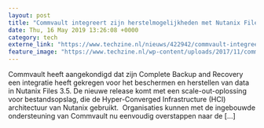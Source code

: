 ```yaml
---
layout: post
title: "Commvault integreert zijn herstelmogelijkheden met Nutanix Files 3.5"
date: Thu, 16 May 2019 13:26:08 +0000
category: tech
externe_link: "https://www.techzine.nl/nieuws/422942/commvault-integreert-zijn-herstelmogelijkheden-met-nutanix-files-3-5.html"
feature_image: "https://www.techzine.nl/wp-content/uploads/2017/11/commvault2.jpg"
---
```


Commvault heeft aangekondigd dat zijn Complete Backup and Recovery een integratie heeft gekregen voor het beschermen en herstellen van data in Nutanix Files 3.5. De nieuwe release komt met een scale-out-oplossing voor bestandsopslag, die de Hyper-Converged Infrastructure (HCI) architectuur van Nutanix gebruikt.  Organisaties kunnen met de ingebouwde ondersteuning van Commvault nu eenvoudig overstappen naar de [&#8230;]
